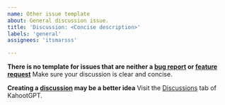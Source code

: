 ```yaml
---
name: Other issue template
about: General discussion issue.
title: 'Discussion: <Concise description>'
labels: 'general'
assignees: 'itsmarsss'

---
```


**There is no template for issues that are neither a [bug report](https://github.com/itsmarsss/KahootGPT/blob/main/.github/ISSUE_TEMPLATE/bug_report.md) or [feature request](https://github.com/itsmarsss/KahootGPT/blob/main/.github/ISSUE_TEMPLATE/feature_request.md)**
Make sure your discussion is clear and concise.

**Creating a [discussion](https://github.com/itsmarsss/KahootGPT/discussions) may be a better idea** 
Visit the [Discussions](https://github.com/itsmarsss/KahootGPT/discussions) tab of KahootGPT.
